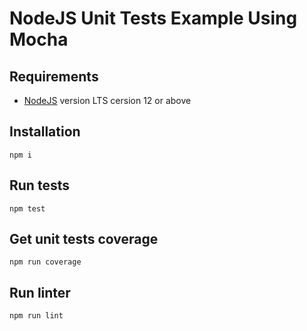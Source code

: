 # NodeJS Unit Tests Example Using Mocha

## Requirements
* [NodeJS](https://nodejs.org/en/) version LTS cersion 12 or above

## Installation
```npm i```

## Run tests
```npm test```

## Get  unit tests coverage
```npm run coverage```

## Run linter
```npm run lint```